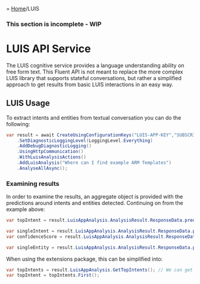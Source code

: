 = [Home](/README.md)/LUIS

### This section is incomplete - WIP

# LUIS API Service
The LUIS cognitive service provides a language understanding ability on free form text. This Fluent API is not meant to replace the more complex LUIS library that supports stateful conversations, but rather a simplified approach to get results from basic LUIS interactions in an easy way.

## LUIS Usage
To extract intents and entities from textual conversation you can do the following:
```c#
var result = await CreateUsingConfigurationKeys("LUIS-APP-KEY","SUBSCRIPTOIN-KEY", LocationKeyIdentifier.WestUs)
    .SetDiagnosticLoggingLevel(LoggingLevel.Everything)
    .AddDebugDiagnosticLogging()
    .UsingHttpCommunication()
    .WithLuisAnalysisActions()
    .AddLuisAnalysis("Where can I find example ARM Templates")
    .AnalyseAllAsync();
```

### Examining results
In order to examine the results, an aggregate object is provided with the predictions around intents and entities detected. Continuing on from the example above:

```c#
var topIntent = result.LuisAppAnalysis.AnalysisResult.ResponseData.prediction.topIntent;  // Retrieve the top detected intent.

var singleIntent = result.LuisAppAnalysis.AnalysisResult.ResponseData.prediction.intents[0].intent;
var confidenceScore = result.LuisAppAnalysis.AnalysisResult.ResponseData.prediction.intents[0].score;

var singleEntity = result.LuisAppAnalysis.AnalysisResult.ResponseData.prediction.entityInstanceList.entityIdentifiers[0].entities[0];
```

When using the extensions package, this can be simplified into:
```c#
var topIntents = result.LuisAppAnalysis.GetTopIntents(); // We can get multiple top intents if we submit multiple queries.
var topIntent = topIntents.First();
```
